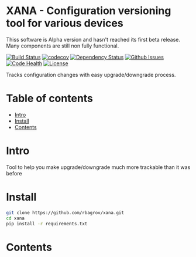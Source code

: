 XANA - Configuration versioning tool for various devices
========

Thiss software is Alpha version and hasn't reached its first beta release. Many components are still non fully functional.

[![Build Status](https://travis-ci.org/rbagrov/xana.svg?branch=master)](https://travis-ci.org/rbagrov/xana)
[![codecov](https://codecov.io/gh/rbagrov/xana/branch/master/graph/badge.svg)](https://codecov.io/gh/rbagrov/xana)
[![Dependency Status](https://gemnasium.com/badges/github.com/rbagrov/xana.svg)](https://gemnasium.com/github.com/rbagrov/xana)
[![Github Issues](http://githubbadges.herokuapp.com/rbagrov/xana/issues.svg?style=flat-square)](https://github.com/rbagrov/xana/issues)
[![Code Health](https://landscape.io/github/rbagrov/xana/master/landscape.svg?style=flat)](https://landscape.io/github/rbagrov/xana/master)
[![License](http://img.shields.io/:license-mit-blue.svg?style=flat-square)](http://xana.mit-license.org)


Tracks configuration changes with easy upgrade/downgrade process.

Table of contents
=================

- [Intro](#intro)
- [Install](#install)
- [Contents](#contents)


Intro
==========

Tool to help you make upgrade/downgrade much more trackable than it was before


Install
=========

```bash
git clone https://github.com/rbagrov/xana.git
cd xana
pip install -r requirements.txt
```

Contents
=======



